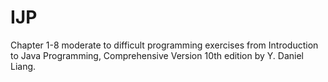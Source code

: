 # IJP
Chapter 1-8 moderate to difficult programming exercises from Introduction to Java Programming, Comprehensive Version 10th edition by Y. Daniel Liang.
